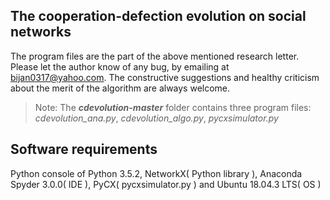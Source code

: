 ﻿## The cooperation-defection evolution on social networks
The program files are the part of the above mentioned research letter. Please let  the author know of any bug, by emailing  at bijan0317@yahoo.com. The  constructive suggestions and healthy criticism about the merit of the algorithm are always welcome.

> Note: The ***cdevolution-master*** folder contains three program files: *cdevolution_ana.py*, *cdevolution_algo.py*, *pycxsimulator.py*
## Software requirements
Python console of Python 3.5.2,  NetworkX( Python library ), Anaconda Spyder 3.0.0( IDE ),  PyCX( pycxsimulator.py ) and Ubuntu 18.04.3 LTS( OS )
